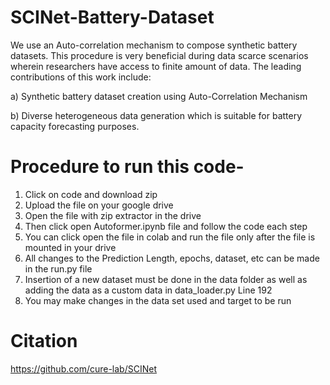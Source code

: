 # SCINet-Battery-Dataset

We use an Auto-correlation mechanism to compose synthetic battery datasets. This procedure is very beneficial during data scarce scenarios wherein researchers have access to finite amount of data. The leading contributions of this
work include:

a) Synthetic battery dataset creation using Auto-Correlation Mechanism

b) Diverse heterogeneous data generation which is suitable for battery capacity forecasting purposes.

# Procedure to run this code- 

1. Click on code and download zip
2. Upload the file on your google drive
3. Open the file with zip extractor in the drive
4. Then click open Autoformer.ipynb file and follow the code each step
5. You can click open the file in colab and run the file only after the file is mounted in your drive
6. All changes to the Prediction Length, epochs, dataset, etc can be made in the run.py file 
7. Insertion of a new dataset must be done in the data folder as well as adding the data as a custom data in data_loader.py Line 192
8. You may make changes in the data set used and target to be run












# Citation 
https://github.com/cure-lab/SCINet
